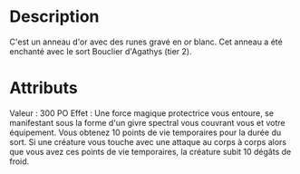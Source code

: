 # Description
C'est un anneau d'or avec des runes gravé en or blanc. Cet anneau a été enchanté avec le sort Bouclier d'Agathys (tier 2).
# Attributs
Valeur : 300 PO
Effet : Une force magique protectrice vous entoure, se manifestant sous la forme d'un givre spectral vous couvrant vous et votre équipement. Vous obtenez 10 points de vie temporaires pour la durée du sort. Si une créature vous touche avec une attaque au corps à corps alors que vous avez ces points de vie temporaires, la créature subit 10 dégâts de froid.